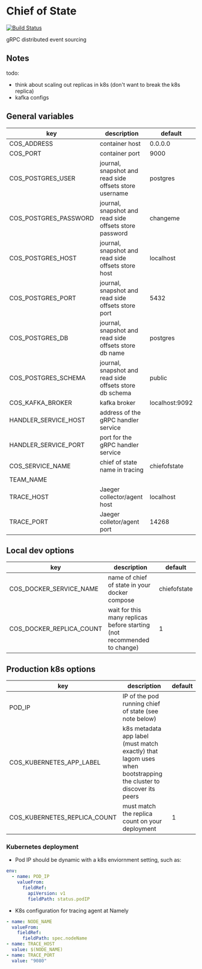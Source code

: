 # Chief of State

[![Build Status](https://drone.namely.land/api/badges/namely/chief-of-state/status.svg)](https://drone.namely.land/namely/chief-of-state)

gRPC distributed event sourcing

## Notes

todo:

- think about scaling out replicas in k8s (don't want to break the k8s replica)
- kafka configs

## General variables

| key | description | default |
|--- | --- | --- |
| COS_ADDRESS | container host | 0.0.0.0 |
| COS_PORT | container port | 9000 |
| COS_POSTGRES_USER | journal, snapshot and read side offsets store username | postgres |
| COS_POSTGRES_PASSWORD | journal, snapshot and read side offsets store password | changeme |
| COS_POSTGRES_HOST | journal, snapshot and read side offsets store host | localhost |
| COS_POSTGRES_PORT | journal, snapshot and read side offsets store port | 5432 |
| COS_POSTGRES_DB | journal, snapshot and read side offsets store db name | postgres |
| COS_POSTGRES_SCHEMA | journal, snapshot and read side offsets store db schema | public |
| COS_KAFKA_BROKER | kafka broker | localhost:9092 |
| HANDLER_SERVICE_HOST | address of the gRPC handler service | <none> |
| HANDLER_SERVICE_PORT | port for the gRPC handler service | <none> |
| COS_SERVICE_NAME | chief of state name in tracing | chiefofstate |
| TEAM_NAME | |
| TRACE_HOST | Jaeger collector/agent host | localhost |
| TRACE_PORT | Jaeger colletor/agent port | 14268 |

## Local dev options

| key | description | default |
| --- | --- | --- |
| COS_DOCKER_SERVICE_NAME | name of chief of state in your docker compose | chiefofstate |
| COS_DOCKER_REPLICA_COUNT | wait for this many replicas before starting (not recommended to change) | 1 |

## Production k8s options

| key | description | default |
| --- | --- | --- |
| POD_IP | IP of the pod running chief of state (see note below) | <none> |
| COS_KUBERNETES_APP_LABEL | k8s metadata app label (must match exactly) that lagom uses when bootstrapping the cluster to discover its peers | <none> |
| COS_KUBERNETES_REPLICA_COUNT | must match the replica count on your deployment | 1 |

### Kubernetes deployment

- Pod IP should be dynamic with a k8s enviornment setting, such as:

```yaml
env:
  - name: POD_IP
    valueFrom:
      fieldRef:
        apiVersion: v1
        fieldPath: status.podIP
```

- K8s configuration for tracing agent at Namely

```yaml
- name: NODE_NAME
  valueFrom:
    fieldRef:
      fieldPath: spec.nodeName
- name: TRACE_HOST
  value: $(NODE_NAME)
- name: TRACE_PORT
  value: "9080"
```
